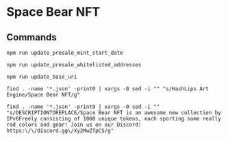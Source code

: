 # Space Bear NFT

## Commands

`npm run update_presale_mint_start_date`

`npm run update_presale_whitelisted_addresses`

`npm run update_base_uri`


`find . -name '*.json' -print0 | xargs -0 sed -i "" "s/HashLips Art Engine/Space Bear NFT/g"`

`find . -name '*.json' -print0 | xargs -0 sed -i "" "s/DESCRIPTIONTOREPLACE/Space Bear NFT is an awesome new collection by IPv6Freely consisting of 1000 unique tokens, each sporting some really rad colors and gear! Join us on our Discord: https:\/\/discord.gg\/Xy2MwZTpCS/g"`